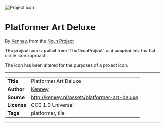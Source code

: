 ![Project icon](icon.png)
# Platformer Art Deluxe
By [Kenney](http://kenney.nl/), from the [Noun Project](http://kenney.nl/assets/platformer-art-deluxe)

The project icon is pulled from 'TheNounProject', and adapted into the flat-circle icon approach.

The icon has been altered for the purposes of a project icon.

---
|||
|---|---|
|**Title**|Platformer Art Deluxe|
|**Author**|[Kenney](http://kenney.nl/)|
|**Source**|http://kenney.nl/assets/platformer-art-deluxe|
|**License**|CC0 1.0 Universal|
|**Tags**|platformer, tile|

---